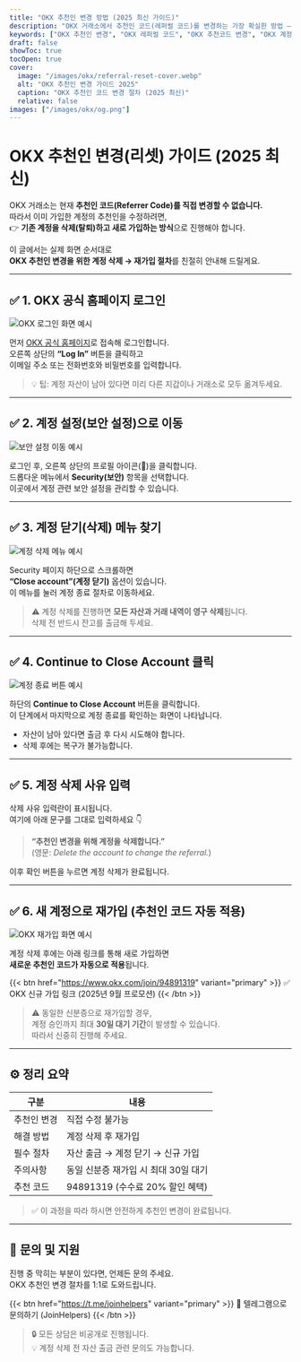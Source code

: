 ```yaml
---
title: "OKX 추천인 변경 방법 (2025 최신 가이드)"
description: "OKX 거래소에서 추천인 코드(레퍼럴 코드)를 변경하는 가장 확실한 방법 — 계정 삭제 및 재가입 절차를 이미지와 함께 정리했습니다."
keywords: ["OKX 추천인 변경", "OKX 레퍼럴 코드", "OKX 추천코드 변경", "OKX 계정 삭제", "OKX 재가입", "OKX referral reset"]
draft: false
showToc: true
tocOpen: true
cover:
  image: "/images/okx/referral-reset-cover.webp"
  alt: "OKX 추천인 변경 가이드 2025"
  caption: "OKX 추천인 코드 변경 절차 (2025 최신)"
  relative: false
images: ["/images/okx/og.png"]
---
```


# OKX 추천인 변경(리셋) 가이드 (2025 최신)

OKX 거래소는 현재 **추천인 코드(Referrer Code)를 직접 변경할 수 없습니다.**  
따라서 이미 가입한 계정의 추천인을 수정하려면,  
👉 **기존 계정을 삭제(탈퇴)하고 새로 가입하는 방식**으로 진행해야 합니다.

이 글에서는 실제 화면 순서대로  
**OKX 추천인 변경을 위한 계정 삭제 → 재가입 절차**를 친절히 안내해 드릴게요.

---

## ✅ 1. OKX 공식 홈페이지 로그인

![OKX 로그인 화면 예시](/images/okx/login.webp)

먼저 [OKX 공식 홈페이지](https://www.okx.com)로 접속해 로그인합니다.  
오른쪽 상단의 **“Log In”** 버튼을 클릭하고  
이메일 주소 또는 전화번호와 비밀번호를 입력합니다.

> 💡 팁: 계정 자산이 남아 있다면 미리 다른 지갑이나 거래소로 모두 옮겨두세요.

---

## ✅ 2. 계정 설정(보안 설정)으로 이동

![보안 설정 이동 예시](/images/okx/security.webp)

로그인 후, 오른쪽 상단의 프로필 아이콘(👤)을 클릭합니다.  
드롭다운 메뉴에서 **Security(보안)** 항목을 선택합니다.  
이곳에서 계정 관련 보안 설정을 관리할 수 있습니다.

---

## ✅ 3. 계정 닫기(삭제) 메뉴 찾기

![계정 삭제 메뉴 예시](/images/okx/close-account.webp)

Security 페이지 하단으로 스크롤하면  
**“Close account”(계정 닫기)** 옵션이 있습니다.  
이 메뉴를 눌러 계정 종료 절차로 이동하세요.

> ⚠️ 계정 삭제를 진행하면 **모든 자산과 거래 내역이 영구 삭제**됩니다.  
> 삭제 전 반드시 잔고를 출금해 두세요.

---

## ✅ 4. Continue to Close Account 클릭

![계정 종료 버튼 예시](/images/okx/continue-close.webp)

하단의 **Continue to Close Account** 버튼을 클릭합니다.  
이 단계에서 마지막으로 계정 종료를 확인하는 화면이 나타납니다.

- 자산이 남아 있다면 출금 후 다시 시도해야 합니다.  
- 삭제 후에는 복구가 불가능합니다.

---

## ✅ 5. 계정 삭제 사유 입력

삭제 사유 입력란이 표시됩니다.  
여기에 아래 문구를 그대로 입력하세요 👇

> **“추천인 변경을 위해 계정을 삭제합니다.”**  
> (영문: *Delete the account to change the referral.*)

이후 확인 버튼을 누르면 계정 삭제가 완료됩니다.

---

## ✅ 6. 새 계정으로 재가입 (추천인 코드 자동 적용)

![OKX 재가입 화면 예시](/images/okx/rejoin.webp)

계정 삭제 후에는 아래 링크를 통해 새로 가입하면  
**새로운 추천인 코드가 자동으로 적용**됩니다.

{{< btn href="https://www.okx.com/join/94891319" variant="primary" >}}
✅ OKX 신규 가입 링크 (2025년 9월 프로모션)
{{< /btn >}}

> ⚠️ 동일한 신분증으로 재가입할 경우,  
> 계정 승인까지 최대 **30일 대기 기간**이 발생할 수 있습니다.  
> 따라서 신중히 진행해 주세요.

---

## ⚙️ 정리 요약

| 구분 | 내용 |
|------|------|
| 추천인 변경 | 직접 수정 불가능 |
| 해결 방법 | 계정 삭제 후 재가입 |
| 필수 절차 | 자산 출금 → 계정 닫기 → 신규 가입 |
| 주의사항 | 동일 신분증 재가입 시 최대 30일 대기 |
| 추천 코드 | 94891319 (수수료 20% 할인 혜택) |

> ✅ 이 과정을 따라 하시면 안전하게 추천인 변경이 완료됩니다.

---

## 💬 문의 및 지원

진행 중 막히는 부분이 있다면, 언제든 문의 주세요.  
OKX 추천인 변경 절차를 1:1로 도와드립니다.  

{{< btn href="https://t.me/joinhelpers" variant="primary" >}}
📩 텔레그램으로 문의하기 (JoinHelpers)
{{< /btn >}}

> 🔒 모든 상담은 비공개로 진행됩니다.  
> 💡 계정 삭제 전 자산 출금 관련 문의도 가능합니다.
